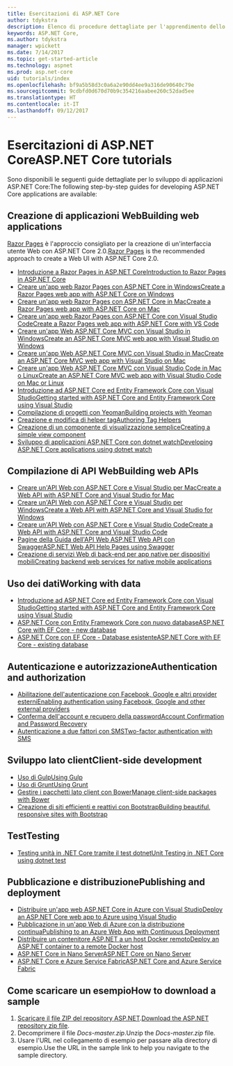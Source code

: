 ```yaml
---
title: Esercitazioni di ASP.NET Core
author: tdykstra
description: Elenco di procedure dettagliate per l'apprendimento dello sviluppo di applicazioni ASP.NET Core.
keywords: ASP.NET Core,
ms.author: tdykstra
manager: wpickett
ms.date: 7/14/2017
ms.topic: get-started-article
ms.technology: aspnet
ms.prod: asp.net-core
uid: tutorials/index
ms.openlocfilehash: bf9a5b58d3c0a6a2e90dd4ee9a316de90640c79e
ms.sourcegitcommit: 9cdbfd0d670d70b9c354216aabee260c52dad5ee
ms.translationtype: HT
ms.contentlocale: it-IT
ms.lasthandoff: 09/12/2017
---
```

# <a name="aspnet-core-tutorials"></a><span data-ttu-id="97866-104">Esercitazioni di ASP.NET Core</span><span class="sxs-lookup"><span data-stu-id="97866-104">ASP.NET Core tutorials</span></span>

<span data-ttu-id="97866-105">Sono disponibili le seguenti guide dettagliate per lo sviluppo di applicazioni ASP.NET Core:</span><span class="sxs-lookup"><span data-stu-id="97866-105">The following step-by-step guides for developing ASP.NET Core applications are available:</span></span>

## <a name="building-web-applications"></a><span data-ttu-id="97866-106">Creazione di applicazioni Web</span><span class="sxs-lookup"><span data-stu-id="97866-106">Building web applications</span></span>

<span data-ttu-id="97866-107">[Razor Pages](xref:mvc/razor-pages/index) è l'approccio consigliato per la creazione di un'interfaccia utente Web con ASP.NET Core 2.0.</span><span class="sxs-lookup"><span data-stu-id="97866-107">[Razor Pages](xref:mvc/razor-pages/index) is the recommended approach to create a Web UI with ASP.NET Core 2.0.</span></span>

* [<span data-ttu-id="97866-108">Introduzione a Razor Pages in ASP.NET Core</span><span class="sxs-lookup"><span data-stu-id="97866-108">Introduction to Razor Pages in ASP.NET Core</span></span>](xref:mvc/razor-pages/index)
* [<span data-ttu-id="97866-109">Creare un'app web Razor Pages con ASP.NET Core in Windows</span><span class="sxs-lookup"><span data-stu-id="97866-109">Create a Razor Pages web app with ASP.NET Core on Windows</span></span>](xref:tutorials/razor-pages/index)
* [<span data-ttu-id="97866-110">Creare un'app web Razor Pages con ASP.NET Core in Mac</span><span class="sxs-lookup"><span data-stu-id="97866-110">Create a Razor Pages web app with ASP.NET Core on Mac</span></span>](xref:tutorials/razor-pages-mac/index)  
* [<span data-ttu-id="97866-111">Creare un'app web Razor Pages con ASP.NET Core con Visual Studio Code</span><span class="sxs-lookup"><span data-stu-id="97866-111">Create a Razor Pages web app with ASP.NET Core with VS Code</span></span>](xref:tutorials/razor-pages-vsc/index) 
* [<span data-ttu-id="97866-112">Creare un'app Web ASP.NET Core MVC con Visual Studio in Windows</span><span class="sxs-lookup"><span data-stu-id="97866-112">Create an ASP.NET Core MVC web app with Visual Studio on Windows</span></span>](first-mvc-app/index.md)
* [<span data-ttu-id="97866-113">Creare un'app Web ASP.NET Core MVC con Visual Studio in Mac</span><span class="sxs-lookup"><span data-stu-id="97866-113">Create an ASP.NET Core MVC web app with Visual Studio on Mac</span></span>](first-mvc-app-mac/index.md)
* [<span data-ttu-id="97866-114">Creare un'app Web ASP.NET Core MVC con Visual Studio Code in Mac o Linux</span><span class="sxs-lookup"><span data-stu-id="97866-114">Create an ASP.NET Core MVC web app with Visual Studio Code on Mac or Linux </span></span>](first-mvc-app-xplat/index.md)
* [<span data-ttu-id="97866-115">Introduzione ad ASP.NET Core ed Entity Framework Core con Visual Studio</span><span class="sxs-lookup"><span data-stu-id="97866-115">Getting started with ASP.NET Core and Entity Framework Core using Visual Studio</span></span>](../data/ef-mvc/index.md)
* [<span data-ttu-id="97866-116">Compilazione di progetti con Yeoman</span><span class="sxs-lookup"><span data-stu-id="97866-116">Building projects with Yeoman</span></span>](../client-side/yeoman.md)
* [<span data-ttu-id="97866-117">Creazione e modifica di helper tag</span><span class="sxs-lookup"><span data-stu-id="97866-117">Authoring Tag Helpers</span></span>](../mvc/views/tag-helpers/authoring.md)
* [<span data-ttu-id="97866-118">Creazione di un componente di visualizzazione semplice</span><span class="sxs-lookup"><span data-stu-id="97866-118">Creating a simple view component</span></span>](../mvc/views/view-components.md#walkthrough-creating-a-simple-view-component)
* [<span data-ttu-id="97866-119">Sviluppo di applicazioni ASP.NET Core con dotnet watch</span><span class="sxs-lookup"><span data-stu-id="97866-119">Developing ASP.NET Core applications using dotnet watch</span></span>](dotnet-watch.md)

## <a name="building-web-apis"></a><span data-ttu-id="97866-120">Compilazione di API Web</span><span class="sxs-lookup"><span data-stu-id="97866-120">Building web APIs</span></span>
* [<span data-ttu-id="97866-121">Creare un'API Web con ASP.NET Core e Visual Studio per Mac</span><span class="sxs-lookup"><span data-stu-id="97866-121">Create a Web API with ASP.NET Core and Visual Studio for Mac</span></span>](xref:tutorials/first-web-api-mac)
* [<span data-ttu-id="97866-122">Creare un'API Web con ASP.NET Core e Visual Studio per Windows</span><span class="sxs-lookup"><span data-stu-id="97866-122">Create a Web API with ASP.NET Core and Visual Studio for Windows</span></span>](first-web-api.md)
* [<span data-ttu-id="97866-123">Creare un'API Web con ASP.NET Core e Visual Studio Code</span><span class="sxs-lookup"><span data-stu-id="97866-123">Create a Web API with ASP.NET Core and Visual Studio Code</span></span>](web-api-vsc.md)
* [<span data-ttu-id="97866-124">Pagine della Guida dell'API Web ASP.NET Web API con Swagger</span><span class="sxs-lookup"><span data-stu-id="97866-124">ASP.NET Web API Help Pages using Swagger</span></span>](web-api-help-pages-using-swagger.md)
* [<span data-ttu-id="97866-125">Creazione di servizi Web di back-end per app native per dispositivi mobili</span><span class="sxs-lookup"><span data-stu-id="97866-125">Creating backend web services for native mobile applications</span></span>](../mobile/native-mobile-backend.md)

## <a name="working-with-data"></a><span data-ttu-id="97866-126">Uso dei dati</span><span class="sxs-lookup"><span data-stu-id="97866-126">Working with data</span></span>
* [<span data-ttu-id="97866-127">Introduzione ad ASP.NET Core ed Entity Framework Core con Visual Studio</span><span class="sxs-lookup"><span data-stu-id="97866-127">Getting started with ASP.NET Core and Entity Framework Core using Visual Studio</span></span>](../data/ef-mvc/index.md)
* [<span data-ttu-id="97866-128">ASP.NET Core con Entity Framework Core con nuovo database</span><span class="sxs-lookup"><span data-stu-id="97866-128">ASP.NET Core with EF Core - new database</span></span>](https://docs.microsoft.com/ef/core/get-started/aspnetcore/new-db)
* [<span data-ttu-id="97866-129">ASP.NET Core con EF Core - Database esistente</span><span class="sxs-lookup"><span data-stu-id="97866-129">ASP.NET Core with EF Core - existing database</span></span>](https://docs.microsoft.com/ef/core/get-started/aspnetcore/existing-db)

## <a name="authentication-and-authorization"></a><span data-ttu-id="97866-130">Autenticazione e autorizzazione</span><span class="sxs-lookup"><span data-stu-id="97866-130">Authentication and authorization</span></span>
* [<span data-ttu-id="97866-131">Abilitazione dell'autenticazione con Facebook, Google e altri provider esterni</span><span class="sxs-lookup"><span data-stu-id="97866-131">Enabling authentication using Facebook, Google and other external providers</span></span>](../security/authentication/social/index.md)
* [<span data-ttu-id="97866-132">Conferma dell'account e recupero della password</span><span class="sxs-lookup"><span data-stu-id="97866-132">Account Confirmation and Password Recovery</span></span>](../security/authentication/accconfirm.md)
* [<span data-ttu-id="97866-133">Autenticazione a due fattori con SMS</span><span class="sxs-lookup"><span data-stu-id="97866-133">Two-factor authentication with SMS</span></span>](../security/authentication/2fa.md)

## <a name="client-side-development"></a><span data-ttu-id="97866-134">Sviluppo lato client</span><span class="sxs-lookup"><span data-stu-id="97866-134">Client-side development</span></span>
* [<span data-ttu-id="97866-135">Uso di Gulp</span><span class="sxs-lookup"><span data-stu-id="97866-135">Using Gulp</span></span>](../client-side/using-gulp.md)
* [<span data-ttu-id="97866-136">Uso di Grunt</span><span class="sxs-lookup"><span data-stu-id="97866-136">Using Grunt</span></span>](../client-side/using-grunt.md)
* [<span data-ttu-id="97866-137">Gestire i pacchetti lato client con Bower</span><span class="sxs-lookup"><span data-stu-id="97866-137">Manage client-side packages with Bower</span></span>](../client-side/bower.md)
* [<span data-ttu-id="97866-138">Creazione di siti efficienti e reattivi con Bootstrap</span><span class="sxs-lookup"><span data-stu-id="97866-138">Building beautiful, responsive sites with Bootstrap</span></span>](../client-side/bootstrap.md)

## <a name="testing"></a><span data-ttu-id="97866-139">Test</span><span class="sxs-lookup"><span data-stu-id="97866-139">Testing</span></span>
* [<span data-ttu-id="97866-140">Testing unità in .NET Core tramite il test dotnet</span><span class="sxs-lookup"><span data-stu-id="97866-140">Unit Testing in .NET Core using dotnet test</span></span>](https://docs.microsoft.com/dotnet/articles/core/testing/unit-testing-with-dotnet-test)

## <a name="publishing-and-deployment"></a><span data-ttu-id="97866-141">Pubblicazione e distribuzione</span><span class="sxs-lookup"><span data-stu-id="97866-141">Publishing and deployment</span></span>
* [<span data-ttu-id="97866-142">Distribuire un'app web ASP.NET Core in Azure con Visual Studio</span><span class="sxs-lookup"><span data-stu-id="97866-142">Deploy an ASP.NET Core web app to Azure using Visual Studio</span></span>](publish-to-azure-webapp-using-vs.md)
* [<span data-ttu-id="97866-143">Pubblicazione in un'app Web di Azure con la distribuzione continua</span><span class="sxs-lookup"><span data-stu-id="97866-143">Publishing to an Azure Web App with Continuous Deployment</span></span>](../publishing/azure-continuous-deployment.md)
* [<span data-ttu-id="97866-144">Distribuire un contenitore ASP.NET a un host Docker remoto</span><span class="sxs-lookup"><span data-stu-id="97866-144">Deploy an ASP.NET container to a remote Docker host</span></span>](https://docs.microsoft.com/azure/vs-azure-tools-docker-hosting-web-apps-in-docker)
* [<span data-ttu-id="97866-145">ASP.NET Core in Nano Server</span><span class="sxs-lookup"><span data-stu-id="97866-145">ASP.NET Core on Nano Server</span></span>](nano-server.md)
* [<span data-ttu-id="97866-146">ASP.NET Core e Azure Service Fabric</span><span class="sxs-lookup"><span data-stu-id="97866-146">ASP.NET Core and Azure Service Fabric</span></span>](https://docs.microsoft.com/azure/service-fabric/service-fabric-add-a-web-frontend)

<a name="download"></a> 
## <a name="how-to-download-a-sample"></a><span data-ttu-id="97866-147">Come scaricare un esempio</span><span class="sxs-lookup"><span data-stu-id="97866-147">How to download a sample</span></span>
1. <span data-ttu-id="97866-148">[Scaricare il file ZIP del repository ASP.NET](https://codeload.github.com/aspnet/Docs/zip/master).</span><span class="sxs-lookup"><span data-stu-id="97866-148">[Download the ASP.NET repository zip file](https://codeload.github.com/aspnet/Docs/zip/master).</span></span>
1. <span data-ttu-id="97866-149">Decomprimere il file *Docs-master.zip*.</span><span class="sxs-lookup"><span data-stu-id="97866-149">Unzip the *Docs-master.zip* file.</span></span>
1. <span data-ttu-id="97866-150">Usare l'URL nel collegamento di esempio per passare alla directory di esempio.</span><span class="sxs-lookup"><span data-stu-id="97866-150">Use the URL in the sample link to help you navigate to the sample directory.</span></span> 
